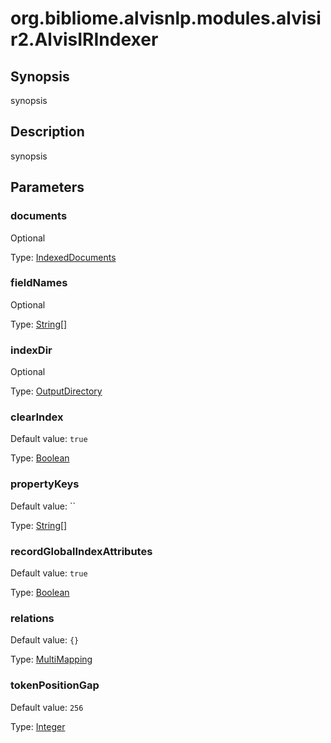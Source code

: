 # org.bibliome.alvisnlp.modules.alvisir2.AlvisIRIndexer

## Synopsis

synopsis

## Description

synopsis

## Parameters

<a name="documents">

### documents

Optional

Type: [IndexedDocuments](../converter/org.bibliome.alvisnlp.modules.alvisir2.IndexedDocuments)



<a name="fieldNames">

### fieldNames

Optional

Type: [String[]](../converter/java.lang.String[])



<a name="indexDir">

### indexDir

Optional

Type: [OutputDirectory](../converter/org.bibliome.util.files.OutputDirectory)



<a name="clearIndex">

### clearIndex

Default value: `true`

Type: [Boolean](../converter/java.lang.Boolean)



<a name="propertyKeys">

### propertyKeys

Default value: ``

Type: [String[]](../converter/java.lang.String[])



<a name="recordGlobalIndexAttributes">

### recordGlobalIndexAttributes

Default value: `true`

Type: [Boolean](../converter/java.lang.Boolean)



<a name="relations">

### relations

Default value: `{}`

Type: [MultiMapping](../converter/alvisnlp.module.types.MultiMapping)



<a name="tokenPositionGap">

### tokenPositionGap

Default value: `256`

Type: [Integer](../converter/java.lang.Integer)



